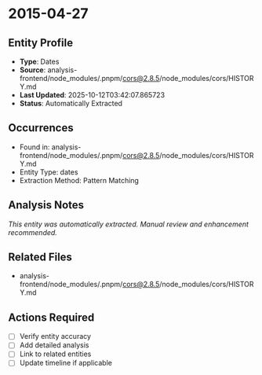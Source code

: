 # 2015-04-27

## Entity Profile
- **Type**: Dates
- **Source**: analysis-frontend/node_modules/.pnpm/cors@2.8.5/node_modules/cors/HISTORY.md
- **Last Updated**: 2025-10-12T03:42:07.865723
- **Status**: Automatically Extracted

## Occurrences
- Found in: analysis-frontend/node_modules/.pnpm/cors@2.8.5/node_modules/cors/HISTORY.md
- Entity Type: dates
- Extraction Method: Pattern Matching

## Analysis Notes
*This entity was automatically extracted. Manual review and enhancement recommended.*

## Related Files
- analysis-frontend/node_modules/.pnpm/cors@2.8.5/node_modules/cors/HISTORY.md

## Actions Required
- [ ] Verify entity accuracy
- [ ] Add detailed analysis
- [ ] Link to related entities
- [ ] Update timeline if applicable
